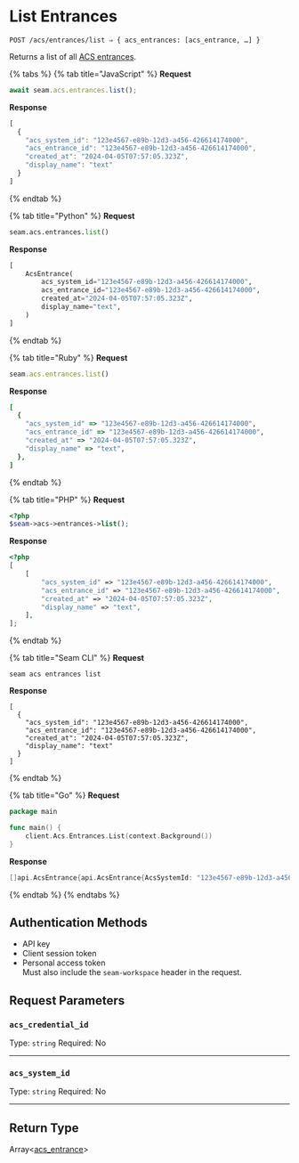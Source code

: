 # List Entrances

```
POST /acs/entrances/list ⇒ { acs_entrances: [acs_entrance, …] }
```

Returns a list of all [ACS entrances](../../../capability-guides/access-systems/retrieving-entrance-details.md).

{% tabs %}
{% tab title="JavaScript" %}
**Request**

```javascript
await seam.acs.entrances.list();
```

**Response**

```javascript
[
  {
    "acs_system_id": "123e4567-e89b-12d3-a456-426614174000",
    "acs_entrance_id": "123e4567-e89b-12d3-a456-426614174000",
    "created_at": "2024-04-05T07:57:05.323Z",
    "display_name": "text"
  }
]
```
{% endtab %}

{% tab title="Python" %}
**Request**

```python
seam.acs.entrances.list()
```

**Response**

```python
[
    AcsEntrance(
        acs_system_id="123e4567-e89b-12d3-a456-426614174000",
        acs_entrance_id="123e4567-e89b-12d3-a456-426614174000",
        created_at="2024-04-05T07:57:05.323Z",
        display_name="text",
    )
]
```
{% endtab %}

{% tab title="Ruby" %}
**Request**

```ruby
seam.acs.entrances.list()
```

**Response**

```ruby
[
  {
    "acs_system_id" => "123e4567-e89b-12d3-a456-426614174000",
    "acs_entrance_id" => "123e4567-e89b-12d3-a456-426614174000",
    "created_at" => "2024-04-05T07:57:05.323Z",
    "display_name" => "text",
  },
]
```
{% endtab %}

{% tab title="PHP" %}
**Request**

```php
<?php
$seam->acs->entrances->list();
```

**Response**

```php
<?php
[
    [
        "acs_system_id" => "123e4567-e89b-12d3-a456-426614174000",
        "acs_entrance_id" => "123e4567-e89b-12d3-a456-426614174000",
        "created_at" => "2024-04-05T07:57:05.323Z",
        "display_name" => "text",
    ],
];
```
{% endtab %}

{% tab title="Seam CLI" %}
**Request**

```seam_cli
seam acs entrances list
```

**Response**

```seam_cli
[
  {
    "acs_system_id": "123e4567-e89b-12d3-a456-426614174000",
    "acs_entrance_id": "123e4567-e89b-12d3-a456-426614174000",
    "created_at": "2024-04-05T07:57:05.323Z",
    "display_name": "text"
  }
]
```
{% endtab %}

{% tab title="Go" %}
**Request**

```go
package main

func main() {
	client.Acs.Entrances.List(context.Background())
}
```

**Response**

```go
[]api.AcsEntrance{api.AcsEntrance{AcsSystemId: "123e4567-e89b-12d3-a456-426614174000", AcsEntranceId: "123e4567-e89b-12d3-a456-426614174000", CreatedAt: "2024-04-05T07:57:05.323Z", DisplayName: "text"}}
```
{% endtab %}
{% endtabs %}

## Authentication Methods

* API key
* Client session token
* Personal access token\
  Must also include the `seam-workspace` header in the request.

## Request Parameters

### `acs_credential_id`

Type: `string` Required: No

***

### `acs_system_id`

Type: `string` Required: No

***

## Return Type

Array<[acs\_entrance](./)>
